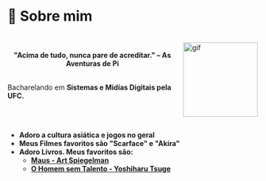 
</div>
<div style="display: inline_block">
  <h1> 🚀 Sobre mim </h1>
  <br>
    <img align="right" alt="gif" height="150" src="https://pa1.narvii.com/6433/e6629e9976f663873f430a732f185b1201d93d40_hq.gif" style="margin-left: 12px">
  <br>
  
  <div align='center'>
  <b>"Acima de tudo, nunca pare de acreditar." – As Aventuras de Pi</b>
</div>
 <br>
  
<p> Bacharelando em <b>Sistemas e Midías Digitais<b> pela UFC.</p>

  <br> <br>
</div>


- Adoro a cultura asiática e jogos no geral
- Meus Filmes favoritos são "Scarface" e "Akira"
- Adoro Livros. Meus favoritos são:
  - <a href='https://www.amazon.com.br/Maus-Edi%C3%A7%C3%A3o-especial-Art-Spiegelman/dp/6559212831/ref=tmm_hrd_swatch_0?_encoding=UTF8&qid=&sr='>Maus - Art Spiegelman </a>
  -  <a href='https:https://www.amazon.com.br/Homem-sem-Talento-Yoshiharu-Tsuge/dp/8595710597'>O Homem sem Talento - Yoshiharu Tsuge</a>


